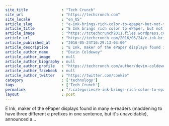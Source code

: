 ```yaml
---
site_title               : "Tech Crunch"
site_url                 : "https://techcrunch.com"
site_locale              : "en_US"
article_slug             : "e-ink-brings-rich-color-to-epaper-but-not-to-e-readers"
article_title            : "E Ink brings rich color to ePaper, but not to e-readers"
article_image            : "https://tctechcrunch2011.files.wordpress.com/2016/05/pencils.jpg?w=764&h=400&crop=1"
article_url              : "https://techcrunch.com/2016/05/24/e-ink-brings-rich-color-to-epaper-but-not-to-e-readers/"
article_published_at     : "2016-05-24T16:29:13-03:00"
article_description      : "E Ink, maker of the ePaper displays found in many e-readers (maddening to have three different e prefixes in one sentence, but it's unavoidable), announced a..."
article_author_name      : "Devin Coldewey"
article_author_image     : null
article_author_biography : null
article_author_profile   : "https://techcrunch.com/author/devin-coldewey/"
article_author_facebook  : null
article_author_twitter   : "https://twitter.com/cookie"
category                 : ['technology']
tags                     : ['Tech Crunch']
permalink                : "/:categories/e-ink-brings-rich-color-to-epaper-but-not-to-e-readers/"
layout                   : post
---
```


E Ink, maker of the ePaper displays found in many e-readers (maddening to have three different e prefixes in one sentence, but it's unavoidable), announced a...
